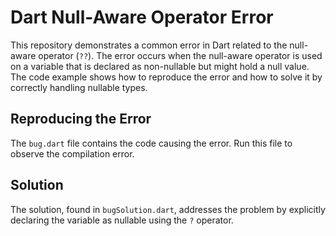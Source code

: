 # Dart Null-Aware Operator Error

This repository demonstrates a common error in Dart related to the null-aware operator (`??`). The error occurs when the null-aware operator is used on a variable that is declared as non-nullable but might hold a null value.  The code example shows how to reproduce the error and how to solve it by correctly handling nullable types.

## Reproducing the Error

The `bug.dart` file contains the code causing the error. Run this file to observe the compilation error.

## Solution

The solution, found in `bugSolution.dart`, addresses the problem by explicitly declaring the variable as nullable using the `?` operator.